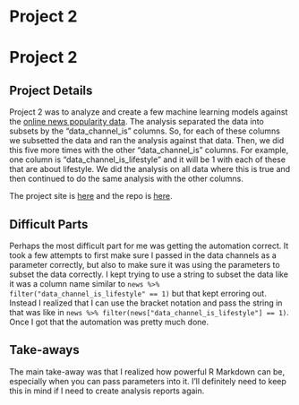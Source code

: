 Project 2
================

# Project 2

## Project Details

Project 2 was to analyze and create a few machine learning models
against the [online news popularity
data](https://archive.ics.uci.edu/ml/datasets/Online+News+Popularity).
The analysis separated the data into subsets by the “data_channel_is”
columns. So, for each of these columns we subsetted the data and ran the
analysis against that data. Then, we did this five more times with the
other “data_channel_is” columns. For example, one column is
“data_channel_is_lifestyle” and it will be 1 with each of these that are
about lifestyle. We did the analysis on all data where this is true and
then continued to do the same analysis with the other columns.

The project site is
[here](https://jetanley.github.io/Tanley-Wood-Project2/) and the repo is
[here](https://github.com/jetanley/Tanley-Wood-Project2).

## Difficult Parts

Perhaps the most difficult part for me was getting the automation
correct. It took a few attempts to first make sure I passed in the data
channels as a parameter correctly, but also to make sure it was using
the parameters to subset the data correctly. I kept trying to use a
string to subset the data like it was a column name similar to
`news %>% filter("data_channel_is_lifestyle" == 1)` but that kept
erroring out. Instead I realized that I can use the bracket notation and
pass the string in that was like in
`news %>% filter(news["data_channel_is_lifestyle"] == 1)`. Once I got
that the automation was pretty much done.

## Take-aways

The main take-away was that I realized how powerful R Markdown can be,
especially when you can pass parameters into it. I’ll definitely need to
keep this in mind if I need to create analysis reports again.
